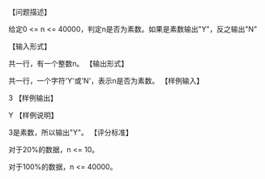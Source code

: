 【问题描述】

给定0 <= n <= 40000，判定n是否为素数。如果是素数输出"Y"，反之输出"N"

【输入形式】

共一行，有一个整数n。
【输出形式】

共一行，一个字符'Y'或'N'，表示n是否为素数。
【样例输入】

3
【样例输出】

Y
【样例说明】

3是素数，所以输出"Y"。
【评分标准】

对于20%的数据，n <= 10。

对于100%的数据，n <= 40000。